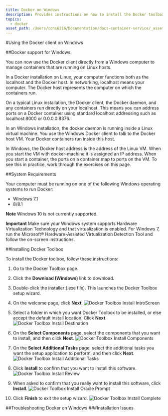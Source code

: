 ```yaml
---
title: Docker on Windows
description: Provides instructions on how to install the Docker toolbox on Windows
topics:
  - docker
asset_path: /Users/cons6216/Documentation/docs-container-service/_assets/
---  
```

 
#Using the Docker client on Windows


##Docker support for Windows

You can now use the Docker client directly from a Windows computer to manage containers that are running on Linux hosts.

In a Docker installation on Linux, your computer functions both as the localhost and the Docker host. In networking, localhost means your computer. The Docker host represents the computer on which the containers run.

On a typical Linux installation, the Docker client, the Docker daemon, and any containers run directly on your localhost. This means you can address ports on a Docker container using standard localhost addressing such as localhost:8000 or 0.0.0.0:8376.

In an Windows installation, the docker daemon is running inside a Linux virtual machine. You use the Windows Docker client to talk to the Docker host VM. Your Docker containers run inside this host.

In Windows, the Docker host address is the address of the Linux VM. When you start the VM with docker-machine it is assigned an IP address. When you start a container, the ports on a container map to ports on the VM. To see this in practice, work through the exercises on this page.

 
##System Requirements 
 
Your computer must be running on one of the following Windows operating systems to run Docker:

* Windows 7.1
* 8/8.1

**Note** Windows 10 is not currently supported.

**Important** Make sure your Windows system supports Hardware Virtualization Technology and that virtualization is enabled. For Windows 7, run the Microsoft® Hardware-Assisted Virtualization Detection Tool and follow the on-screen instructions.
 
##Installing Docker Toolbox	
 
To install the Docker toolbox, follow these instructions:
 
1. Go to the Docker Toolbox page.

2. Click the **Download (Windows)** link to download.

3. Double-click the installer (.exe file). This launches the Docker Toolbox setup wizard.

4. On the welcome page, click **Next**.
![Docker Toolbox Install IntroScreen](../_assets/img/003-docker-on-windows/docker-toolbox-install-1.png)

5. Select a folder in which you want Docker Toolbox to be installed, or else accept the default install location. Click **Next**.
![Docker Toolbox Install Destination](../_assets/img/003-docker-on-windows/docker-toolbox-install-2.png)

6. On the **Select Components** page, select the components that you want to install, and then click **Next**.
![Docker Toolbox Install Components](../_assets/img/003-docker-on-windows/docker-toolbox-install-3.png)

7. On the **Select Additional Tasks** page, select the additional tasks you want the setup application to perform, and then click **Next**.
![Docker Toolbox Install Additional Tasks](../_assets/img/003-docker-on-windows/docker-toolbox-install-4.png)

8. Click **Install** to confirm that you want to install this software.
![Docker Toolbox Install Review](../_assets/img/003-docker-on-windows/docker-toolbox-install-5.png)

9. When asked to confirm that you really want to install this software, click **Install**.
![Docker Toolbox Install Oracle Prompt](../_assets/img/003-docker-on-windows/docker-toolbox-install-6.png)

10. Click **Finish** to exit the setup wizard.
![Docker Toolbox Install Complete](../_assets/img/003-docker-on-windows/docker-toolbox-install-7.png)

##Troubleshooting Docker on Windows
###Installation Issues
